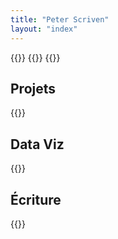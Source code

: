 ```yaml
---
title: "Peter Scriven"
layout: "index"
---
```


{{<full-height>}}
  {{<intro>}}
{{</full-height>}}

## Projets

{{<list-projects-preview>}}

## Data Viz

{{<list-data-viz-preview>}}

## Écriture

{{<list-writing-preview>}}
